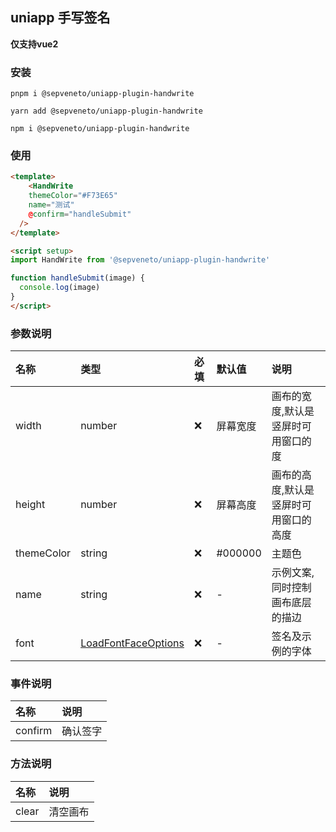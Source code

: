 ## uniapp 手写签名

**仅支持vue2**

### 安装
```shell
pnpm i @sepveneto/uniapp-plugin-handwrite
```
```shell
yarn add @sepveneto/uniapp-plugin-handwrite
```
```shell
npm i @sepveneto/uniapp-plugin-handwrite
```

### 使用

```html
<template>
	<HandWrite
    themeColor="#F73E65"
    name="测试"
    @confirm="handleSubmit"
  />
</template>

<script setup>
import HandWrite from '@sepveneto/uniapp-plugin-handwrite'

function handleSubmit(image) {
  console.log(image)
}
</script>
```

### 参数说明

| 名称 | 类型 | 必填 | 默认值 | 说明 |
| :--- | :--- | :-- | :---- | :--- |
| width | number | ❌ | 屏幕宽度 | 画布的宽度,默认是竖屏时可用窗口的度 |
| height | number | ❌ | 屏幕高度 | 画布的高度,默认是竖屏时可用窗口的高度 |
| themeColor | string | ❌ | #000000 | 主题色 |
| name | string | ❌ | - | 示例文案,同时控制画布底层的描边 |
| font | [LoadFontFaceOptions](https://uniapp.dcloud.net.cn/api/ui/font.html#%E5%8F%82%E6%95%B0%E8%AF%B4%E6%98%8E) | ❌ | - | 签名及示例的字体 |

### 事件说明
| 名称 | 说明 |
| :--- | :--- |
| confirm | 确认签字 |

### 方法说明
| 名称 | 说明 |
| :--- | :--- |
| clear | 清空画布
